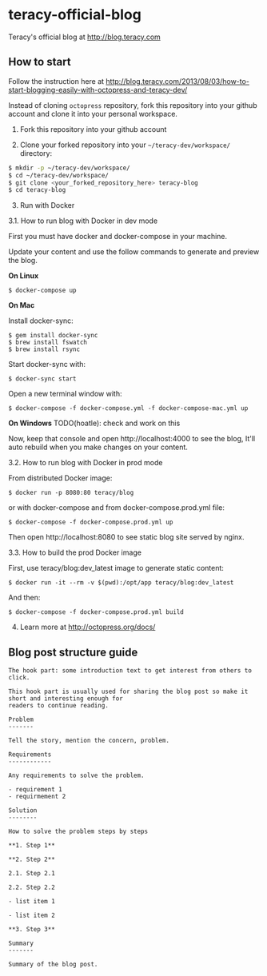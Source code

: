 teracy-official-blog
====================

Teracy's official blog at http://blog.teracy.com


How to start
------------

Follow the instruction here at
http://blog.teracy.com/2013/08/03/how-to-start-blogging-easily-with-octopress-and-teracy-dev/

Instead of cloning `octopress` repository, fork this repository into your github account and
clone it into your personal workspace.

1. Fork this repository into your github account

2. Clone your forked repository into your `~/teracy-dev/workspace/` directory:

``` bash
$ mkdir -p ~/teracy-dev/workspace/
$ cd ~/teracy-dev/workspace/
$ git clone <your_forked_repository_here> teracy-blog
$ cd teracy-blog
```

3. Run with Docker

3.1. How to run blog with Docker in dev mode

First you must have docker and docker-compose in your machine.

Update your content and use the follow commands to generate and preview the blog.

**On Linux**

```
$ docker-compose up
```

**On Mac**

Install docker-sync:

```
$ gem install docker-sync
$ brew install fswatch
$ brew install rsync
```

Start docker-sync with:

```
$ docker-sync start
```

Open a new terminal window with:

```
$ docker-compose -f docker-compose.yml -f docker-compose-mac.yml up
```

**On Windows**
TODO(hoatle): check and work on this


Now, keep that console and open http://localhost:4000 to see the blog, It'll auto rebuild when you 
make changes on your content.

3.2. How to run blog with Docker in prod mode

From distributed Docker image:

```
$ docker run -p 8080:80 teracy/blog
```

or with docker-compose and from docker-compose.prod.yml file:

```
$ docker-compose -f docker-compose.prod.yml up
```

Then open http://localhost:8080 to see static blog site served by nginx.

3.3. How to build the prod Docker image

First, use teracy/blog:dev_latest image to generate static content:

```
$ docker run -it --rm -v $(pwd):/opt/app teracy/blog:dev_latest
```

And then:

```
$ docker-compose -f docker-compose.prod.yml build
```


4. Learn more at http://octopress.org/docs/

Blog post structure guide
-------------------------

```
The hook part: some introduction text to get interest from others to click.

This hook part is usually used for sharing the blog post so make it short and interesting enough for
readers to continue reading.

Problem
-------

Tell the story, mention the concern, problem.

Requirements
------------

Any requirements to solve the problem.

- requirement 1
- requirmement 2

Solution
--------

How to solve the problem steps by steps

**1. Step 1**

**2. Step 2**

2.1. Step 2.1

2.2. Step 2.2

- list item 1

- list item 2

**3. Step 3**

Summary
-------

Summary of the blog post.

```
